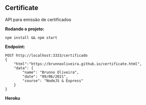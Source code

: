 ## Certificate

API para emissão de certificados

**Rodando o projeto:**

```
npm install && npm start
```

**Endpoint:**

```
POST http://localhost:3333/certificado
{
    "html":"https://brunnooliveira.github.io/certificate.html",
    "data": {
        "name": "Brunno Oliveira",
        "date": "09/06/2021",
        "course": "NodeJS & Express"
    }
}
```

**Heroku**
